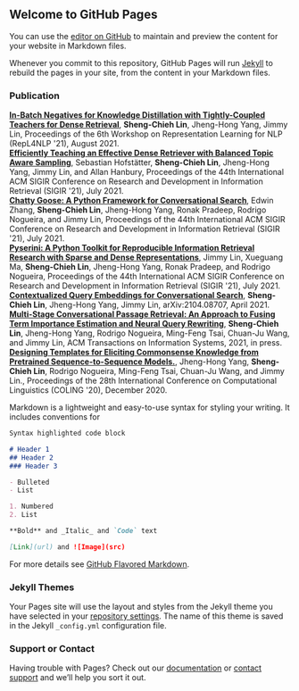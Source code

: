 ## Welcome to GitHub Pages

You can use the [editor on GitHub](https://github.com/jacklin64/my_profile/edit/gh-pages/index.md) to maintain and preview the content for your website in Markdown files.

Whenever you commit to this repository, GitHub Pages will run [Jekyll](https://jekyllrb.com/) to rebuild the pages in your site, from the content in your Markdown files.

### Publication
[**In-Batch Negatives for Knowledge Distillation with Tightly-Coupled Teachers for Dense Retrieval**](https://aclanthology.org/2021.repl4nlp-1.17/), **Sheng-Chieh Lin**, Jheng-Hong Yang, Jimmy Lin, Proceedings of the 6th Workshop on Representation Learning for NLP (RepL4NLP '21), August 2021.  
[**Efficiently Teaching an Effective Dense Retriever with Balanced Topic Aware Sampling**](https://dl.acm.org/doi/10.1145/3404835.3462891), Sebastian Hofstätter, **Sheng-Chieh Lin**, Jheng-Hong Yang, Jimmy Lin, and Allan Hanbury, Proceedings of the 44th International ACM SIGIR Conference on Research and Development in Information Retrieval (SIGIR '21), July 2021.  
[**Chatty Goose: A Python Framework for Conversational Search**](https://dl.acm.org/doi/10.1145/3404835.3462782), Edwin Zhang, **Sheng-Chieh Lin**, Jheng-Hong Yang, Ronak Pradeep, Rodrigo Nogueira, and Jimmy Lin, Proceedings of the 44th International ACM SIGIR Conference on Research and Development in Information Retrieval (SIGIR '21), July 2021.  
[**Pyserini: A Python Toolkit for Reproducible Information Retrieval Research with Sparse and Dense Representations**](https://dl.acm.org/doi/10.1145/3404835.3463238), Jimmy Lin, Xueguang Ma, **Sheng-Chieh Lin**, Jheng-Hong Yang, Ronak Pradeep, and Rodrigo Nogueira, Proceedings of the 44th International ACM SIGIR Conference on Research and Development in Information Retrieval (SIGIR '21), July 2021.
[**Contextualized Query Embeddings for Conversational Search**](https://arxiv.org/abs/2104.08707), **Sheng-Chieh Lin**, Jheng-Hong Yang, Jimmy Lin, arXiv:2104.08707, April 2021.  
[**Multi-Stage Conversational Passage Retrieval: An Approach to Fusing Term Importance Estimation and Neural Query Rewriting**](https://dl.acm.org/doi/10.1145/3404835.3463238), **Sheng-Chieh Lin**, Jheng-Hong Yang, Rodrigo Nogueira, Ming-Feng Tsai, Chuan-Ju Wang, and Jimmy Lin, ACM Transactions on Information Systems, 2021, in press.  
[**Designing Templates for Eliciting Commonsense Knowledge from Pretrained Sequence-to-Sequence Models.**](https://dl.acm.org/doi/10.1145/3404835.3463238), Jheng-Hong Yang, **Sheng-Chieh Lin**, Rodrigo Nogueira, Ming-Feng Tsai, Chuan-Ju Wang, and Jimmy Lin., Proceedings of the 28th International Conference on Computational Linguistics (COLING '20), December 2020.


Markdown is a lightweight and easy-to-use syntax for styling your writing. It includes conventions for

```markdown
Syntax highlighted code block

# Header 1
## Header 2
### Header 3

- Bulleted
- List

1. Numbered
2. List

**Bold** and _Italic_ and `Code` text

[Link](url) and ![Image](src)
```

For more details see [GitHub Flavored Markdown](https://guides.github.com/features/mastering-markdown/).

### Jekyll Themes

Your Pages site will use the layout and styles from the Jekyll theme you have selected in your [repository settings](https://github.com/jacklin64/my_profile/settings/pages). The name of this theme is saved in the Jekyll `_config.yml` configuration file.

### Support or Contact

Having trouble with Pages? Check out our [documentation](https://docs.github.com/categories/github-pages-basics/) or [contact support](https://support.github.com/contact) and we’ll help you sort it out.
